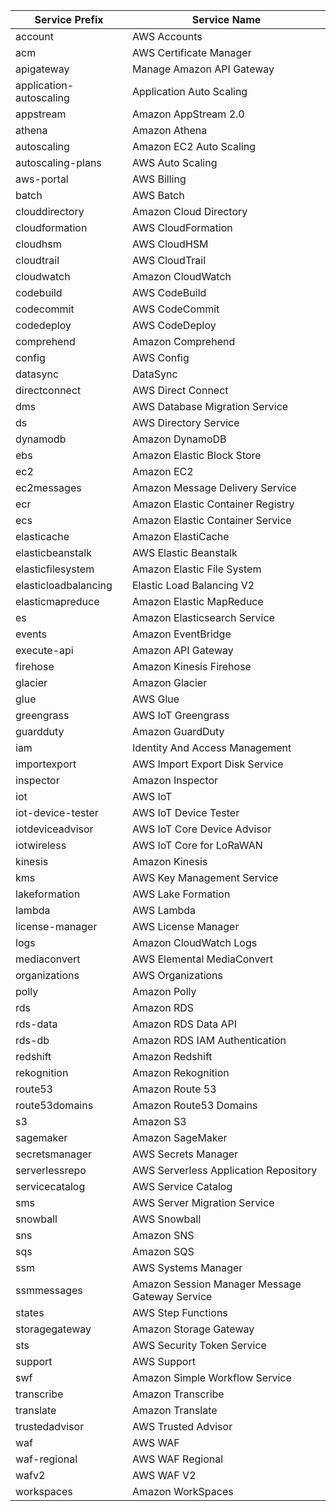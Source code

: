 | Service Prefix          | Service Name                                   |
|-------------------------|------------------------------------------------|
| account                 | AWS Accounts                                   |
| acm                     | AWS Certificate Manager                        |
| apigateway              | Manage Amazon API Gateway                      |
| application-autoscaling | Application Auto Scaling                       |
| appstream               | Amazon AppStream 2.0                           |
| athena                  | Amazon Athena                                  |
| autoscaling             | Amazon EC2 Auto Scaling                        |
| autoscaling-plans       | AWS Auto Scaling                               |
| aws-portal              | AWS Billing                                    |
| batch                   | AWS Batch                                      |
| clouddirectory          | Amazon Cloud Directory                         |
| cloudformation          | AWS CloudFormation                             |
| cloudhsm                | AWS CloudHSM                                   |
| cloudtrail              | AWS CloudTrail                                 |
| cloudwatch              | Amazon CloudWatch                              |
| codebuild               | AWS CodeBuild                                  |
| codecommit              | AWS CodeCommit                                 |
| codedeploy              | AWS CodeDeploy                                 |
| comprehend              | Amazon Comprehend                              |
| config                  | AWS Config                                     |
| datasync                | DataSync                                       |
| directconnect           | AWS Direct Connect                             |
| dms                     | AWS Database Migration Service                 |
| ds                      | AWS Directory Service                          |
| dynamodb                | Amazon DynamoDB                                |
| ebs                     | Amazon Elastic Block Store                     |
| ec2                     | Amazon EC2                                     |
| ec2messages             | Amazon Message Delivery Service                |
| ecr                     | Amazon Elastic Container Registry              |
| ecs                     | Amazon Elastic Container Service               |
| elasticache             | Amazon ElastiCache                             |
| elasticbeanstalk        | AWS Elastic Beanstalk                          |
| elasticfilesystem       | Amazon Elastic File System                     |
| elasticloadbalancing    | Elastic Load Balancing V2                      |
| elasticmapreduce        | Amazon Elastic MapReduce                       |
| es                      | Amazon Elasticsearch Service                   |
| events                  | Amazon EventBridge                             |
| execute-api             | Amazon API Gateway                             |
| firehose                | Amazon Kinesis Firehose                        |
| glacier                 | Amazon Glacier                                 |
| glue                    | AWS Glue                                       |
| greengrass              | AWS IoT Greengrass                             |
| guardduty               | Amazon GuardDuty                               |
| iam                     | Identity And Access Management                 |
| importexport            | AWS Import Export Disk Service                 |
| inspector               | Amazon Inspector                               |
| iot                     | AWS IoT                                        |
| iot-device-tester       | AWS IoT Device Tester                          |
| iotdeviceadvisor        | AWS IoT Core Device Advisor                    |
| iotwireless             | AWS IoT Core for LoRaWAN                       |
| kinesis                 | Amazon Kinesis                                 |
| kms                     | AWS Key Management Service                     |
| lakeformation           | AWS Lake Formation                             |
| lambda                  | AWS Lambda                                     |
| license-manager         | AWS License Manager                            |
| logs                    | Amazon CloudWatch Logs                         |
| mediaconvert            | AWS Elemental MediaConvert                     |
| organizations           | AWS Organizations                              |
| polly                   | Amazon Polly                                   |
| rds                     | Amazon RDS                                     |
| rds-data                | Amazon RDS Data API                            |
| rds-db                  | Amazon RDS IAM Authentication                  |
| redshift                | Amazon Redshift                                |
| rekognition             | Amazon Rekognition                             |
| route53                 | Amazon Route 53                                |
| route53domains          | Amazon Route53 Domains                         |
| s3                      | Amazon S3                                      |
| sagemaker               | Amazon SageMaker                               |
| secretsmanager          | AWS Secrets Manager                            |
| serverlessrepo          | AWS Serverless Application Repository          |
| servicecatalog          | AWS Service Catalog                            |
| sms                     | AWS Server Migration Service                   |
| snowball                | AWS Snowball                                   |
| sns                     | Amazon SNS                                     |
| sqs                     | Amazon SQS                                     |
| ssm                     | AWS Systems Manager                            |
| ssmmessages             | Amazon Session Manager Message Gateway Service |
| states                  | AWS Step Functions                             |
| storagegateway          | Amazon Storage Gateway                         |
| sts                     | AWS Security Token Service                     |
| support                 | AWS Support                                    |
| swf                     | Amazon Simple Workflow Service                 |
| transcribe              | Amazon Transcribe                              |
| translate               | Amazon Translate                               |
| trustedadvisor          | AWS Trusted Advisor                            |
| waf                     | AWS WAF                                        |
| waf-regional            | AWS WAF Regional                               |
| wafv2                   | AWS WAF V2                                     |
| workspaces              | Amazon WorkSpaces                              |
